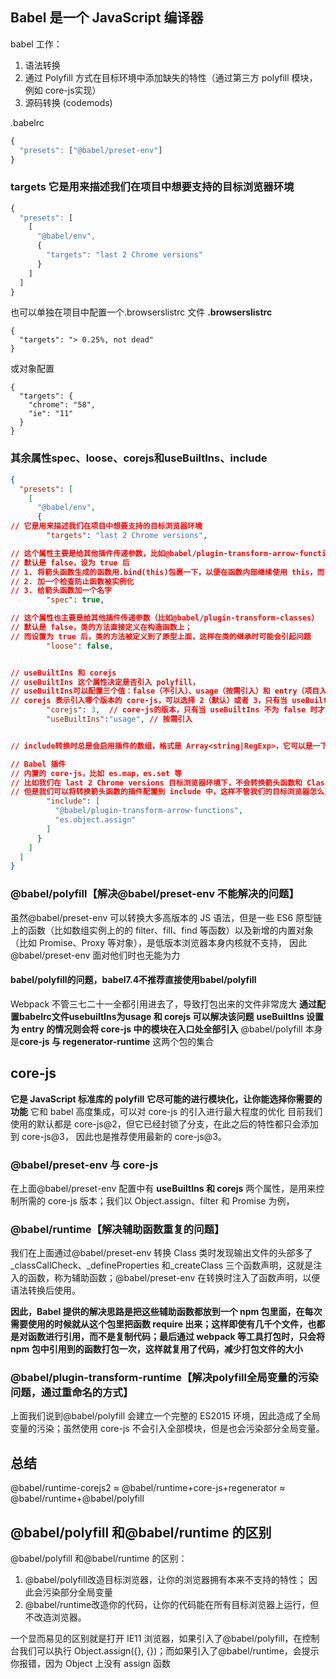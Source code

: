 ## Babel 是一个 JavaScript 编译器

babel 工作：

1. 语法转换
2. 通过 Polyfill 方式在目标环境中添加缺失的特性（通过第三方 polyfill 模块，例如 core-js实现）
3. 源码转换 (codemods)


.babelrc
```js
{
  "presets": ["@babel/preset-env"]
}
```

### targets 它是用来描述我们在项目中想要支持的目标浏览器环境
```js
{
  "presets": [
    [
      "@babel/env",
      {
        "targets": "last 2 Chrome versions"
      }
    ]
  ]
}
```
也可以单独在项目中配置一个.browserslistrc 文件
**.browserslistrc**
```JS
{
  "targets": "> 0.25%, not dead"
}
```
或对象配置
```JS
{
  "targets": {
    "chrome": "58",
    "ie": "11"
  }
}
```

### 其余属性spec、loose、corejs和useBuiltIns、include
```json
{
  "presets": [
    [
      "@babel/env",
      {
// 它是用来描述我们在项目中想要支持的目标浏览器环境
        "targets": "last 2 Chrome versions",

// 这个属性主要是给其他插件传递参数，比如@babel/plugin-transform-arrow-functions，
// 默认是 false，设为 true 后
// 1. 将箭头函数生成的函数用.bind(this)包裹一下，以便在函数内部继续使用 this，而不是重命名 this
// 2. 加一个检查防止函数被实例化
// 3. 给箭头函数加一个名字
        "spec": true,

// 这个属性也主要是给其他插件传递参数（比如@babel/plugin-transform-classes）
// 默认是 false，类的方法直接定义在构造函数上；
// 而设置为 true 后，类的方法被定义到了原型上面，这样在类的继承时可能会引起问题
        "loose": false,


// useBuiltIns 和 corejs
// useBuiltIns 这个属性决定是否引入 polyfill，
// useBuiltIns可以配置三个值：false（不引入）、usage（按需引入）和 entry（项目入口处引入）；
// corejs 表示引入哪个版本的 core-js，可以选择 2（默认）或者 3，只有当 useBuiltIns 不为 false 时才会生效。
        "corejs": 3,  // core-js的版本，只有当 useBuiltIns 不为 false 时才会生效
        "useBuiltIns":"usage", // 按需引入


// include转换时总是会启用插件的数组，格式是 Array<string|RegExp>，它可以是一下两种值：

// Babel 插件
// 内置的 core-js，比如 es.map，es.set 等
// 比如我们在 last 2 Chrome versions 目标浏览器环境下，不会转换箭头函数和 Class，
// 但是我们可以将转换箭头函数的插件配置到 include 中，这样不管我们的目标浏览器怎么更换，箭头函数语法总是会转换：
        "include": [
          "@babel/plugin-transform-arrow-functions",
          "es.object.assign"
        ]
      }
    ]
  ]
}

```

### @babel/polyfill【解决@babel/preset-env 不能解决的问题】
虽然@babel/preset-env 可以转换大多高版本的 JS 语法，但是一些 ES6 原型链上的函数（比如数组实例上的的 filter、fill、find 等函数）以及新增的内置对象（比如 Promise、Proxy 等对象），是低版本浏览器本身内核就不支持，
因此@babel/preset-env 面对他们时也无能为力

#### babel/polyfill的问题，babel7.4不推荐直接使用babel/polyfill
Webpack 不管三七二十一全都引用进去了，导致打包出来的文件非常庞大
**通过配置babelrc文件usebuiltIns为usage 和 corejs 可以解决该问题**
**useBuiltIns 设置为 entry 的情况则会将 core-js 中的模块在入口处全部引入**
@babel/polyfill 本身是**core-js 与 regenerator-runtime** 这两个包的集合


## core-js
**它是 JavaScript 标准库的 polyfill**
**它尽可能的进行模块化，让你能选择你需要的功能**
它和 babel 高度集成，可以对 core-js 的引入进行最大程度的优化
目前我们使用的默认都是 core-js@2，但它已经封锁了分支，在此之后的特性都只会添加到 core-js@3，
因此也是推荐使用最新的 core-js@3。

### @babel/preset-env 与 core-js
在上面@babel/preset-env 配置中有 **useBuiltIns 和 corejs** 两个属性，是用来控制所需的 core-js 版本；我们以 Object.assign、filter 和 Promise 为例，

### @babel/runtime【解决辅助函数重复的问题】
我们在上面通过@babel/preset-env 转换 Class 类时发现输出文件的头部多了\_classCallCheck、\_defineProperties 和\_createClass 三个函数声明，这就是注入的函数，称为辅助函数；@babel/preset-env 在转换时注入了函数声明，以便语法转换后使用。

**因此，Babel 提供的解决思路是把这些辅助函数都放到一个 npm 包里面，在每次需要使用的时候就从这个包里把函数 require 出来；这样即使有几千个文件，也都是对函数进行引用，而不是复制代码；最后通过 webpack 等工具打包时，只会将 npm 包中引用到的函数打包一次，这样就复用了代码，减少打包文件的大小**


### @babel/plugin-transform-runtime【解决polyfill全局变量的污染问题，通过重命名的方式】
上面我们说到@babel/polyfill 会建立一个完整的 ES2015 环境，因此造成了全局变量的污染；虽然使用 core-js 不会引入全部模块，但是也会污染部分全局变量。

## 总结

@babel/runtime-corejs2 ≈ 
@babel/runtime+core-js+regenerator ≈ 
@babel/runtime+@babel/polyfill

## @babel/polyfill 和@babel/runtime 的区别
@babel/polyfill 和@babel/runtime 的区别：
1. @babel/polyfill改造目标浏览器，让你的浏览器拥有本来不支持的特性；
因此会污染部分全局变量
2. @babel/runtime改造你的代码，让你的代码能在所有目标浏览器上运行，但不改造浏览器。

一个显而易见的区别就是打开 IE11 浏览器，如果引入了@babel/polyfill，在控制台我们可以执行 Object.assign({}, {})；而如果引入了@babel/runtime，会提示你报错，因为 Object 上没有 assign 函数
